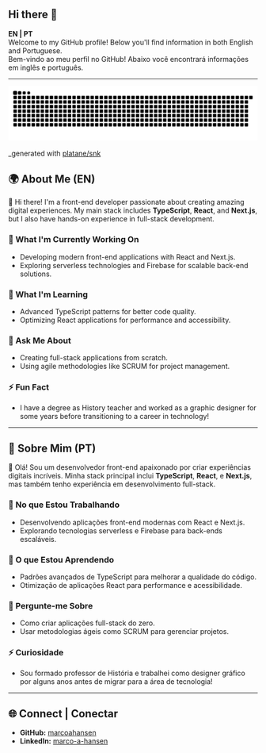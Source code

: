 ## Hi there 👋

**EN | PT**  
Welcome to my GitHub profile! Below you'll find information in both English and Portuguese.  
Bem-vindo ao meu perfil no GitHub! Abaixo você encontrará informações em inglês e português.

---
<picture>
  <source media="(prefers-color-scheme: dark)" srcset="https://raw.githubusercontent.com/marcoahansen/marcoahansen/output/github-contribution-grid-snake-dark.svg">
  <source media="(prefers-color-scheme: light)" srcset="https://raw.githubusercontent.com/marcoahansen/marcoahansen/output/github-contribution-grid-snake.svg">
  <img alt="github contribution grid snake animation" src="https://raw.githubusercontent.com/marcoahansen/marcoahansen/output/github-contribution-grid-snake.svg">
</picture>

_generated with [platane/snk](https://github.com/platane/snk)

## 🌍 About Me (EN)

👋 Hi there! I'm a front-end developer passionate about creating amazing digital experiences. My main stack includes **TypeScript**, **React**, and **Next.js**, but I also have hands-on experience in full-stack development.

### 🔭 What I'm Currently Working On

- Developing modern front-end applications with React and Next.js.
- Exploring serverless technologies and Firebase for scalable back-end solutions.

### 🌱 What I'm Learning

- Advanced TypeScript patterns for better code quality.
- Optimizing React applications for performance and accessibility.

### 💬 Ask Me About

- Creating full-stack applications from scratch.
- Using agile methodologies like SCRUM for project management.

### ⚡ Fun Fact

- I have a degree as History teacher and worked as a graphic designer for some years before transitioning to a career in technology!

---

## 🌟 Sobre Mim (PT)

👋 Olá! Sou um desenvolvedor front-end apaixonado por criar experiências digitais incríveis. Minha stack principal inclui **TypeScript**, **React**, e **Next.js**, mas também tenho experiência em desenvolvimento full-stack.

### 🔭 No que Estou Trabalhando

- Desenvolvendo aplicações front-end modernas com React e Next.js.
- Explorando tecnologias serverless e Firebase para back-ends escaláveis.

### 🌱 O que Estou Aprendendo

- Padrões avançados de TypeScript para melhorar a qualidade do código.
- Otimização de aplicações React para performance e acessibilidade.

### 💬 Pergunte-me Sobre

- Como criar aplicações full-stack do zero.
- Usar metodologias ágeis como SCRUM para gerenciar projetos.

### ⚡ Curiosidade

- Sou formado professor de História e trabalhei como designer gráfico por alguns anos antes de migrar para a área de tecnologia!

---

## 🌐 Connect | Conectar

- **GitHub:** [marcoahansen](https://github.com/marcoahansen)
- **LinkedIn:** [marco-a-hansen](https://www.linkedin.com/in/marco-a-hansen/)

